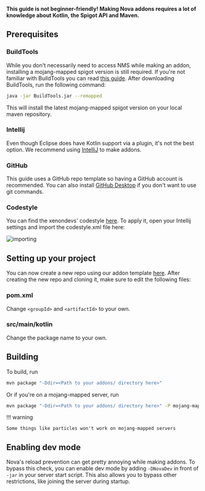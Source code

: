 **This guide is not beginner-friendly! Making Nova addons requires a lot of
knowledge about Kotlin, the Spigot API and Maven.**

## Prerequisites

### BuildTools

While you don't necessarily need to access NMS while making an addon, installing a mojang-mapped spigot version is still
required. If you're not familiar with BuildTools you can read [this guide](https://www.spigotmc.org/wiki/buildtools/). After
downloading BuildTools, run the following command:

```bash
java -jar BuildTools.jar --remapped
```

This will install the latest mojang-mapped spigot version on your local maven repository.

### Intellij

Even though Eclipse does have Kotlin support via a plugin, it's not the best option. We recommend using [IntelliJ](https://www.jetbrains.com/idea/)
to make addons.

### GitHub

This guide uses a GitHub repo template so having a GitHub account is recommended. You can also install [GitHub Desktop](https://desktop.github.com/)
if you don't want to use git commands.

### Codestyle

You can find the xenondevs' codestyle [here](https://github.com/xenondevs/Nova/blob/main/codestyle.xml). To apply it, open 
your Intellij settings and import the codestyle.xml file here:

![importing](https://i.imgur.com/gvLfaQg.png)

## Setting up your project

You can now create a new repo using our addon template [here](https://github.com/xenondevs/Nova-Addon-Template/generate).
After creating the new repo and cloning it, make sure to edit the following files:

### pom.xml

Change `<groupId>` and `<artifactId>` to your own.

### src/main/kotlin

Change the package name to your own.

## Building

To build, run
```bash title="Build with Maven"
mvn package "-Ddir=<Path to your addons/ directory here>"
```
Or if you're on a mojang-mapped server, run
```bash title="Build with Maven"
mvn package "-Ddir=<Path to your addons/ directory here>" -P mojang-mapped
```

!!! warning

    Some things like particles won't work on mojang-mapped servers

## Enabling dev mode

Nova's reload prevention can get pretty annoying while making addons. To bypass this check, you can enable dev mode by 
adding ``-DNovaDev`` in front of ``-jar`` in your server start script. This also allows you to bypass other restrictions,
like joining the server during startup.